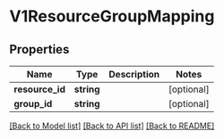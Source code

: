 # V1ResourceGroupMapping

## Properties
Name | Type | Description | Notes
------------ | ------------- | ------------- | -------------
**resource_id** | **string** |  | [optional] 
**group_id** | **string** |  | [optional] 

[[Back to Model list]](../README.md#documentation-for-models) [[Back to API list]](../README.md#documentation-for-api-endpoints) [[Back to README]](../README.md)



